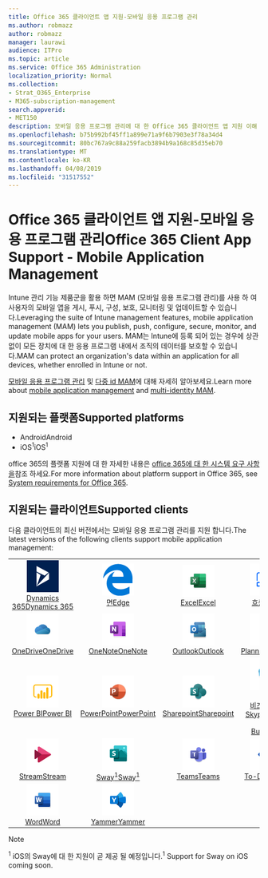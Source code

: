 ```yaml
---
title: Office 365 클라이언트 앱 지원-모바일 응용 프로그램 관리
ms.author: robmazz
author: robmazz
manager: laurawi
audience: ITPro
ms.topic: article
ms.service: Office 365 Administration
localization_priority: Normal
ms.collection:
- Strat_O365_Enterprise
- M365-subscription-management
search.appverid:
- MET150
description: 모바일 응용 프로그램 관리에 대 한 Office 365 클라이언트 앱 지원 이해
ms.openlocfilehash: b75b992bf45ff1a899e71a9f6b7903e3f78a34d4
ms.sourcegitcommit: 80bc767a9c88a259facb3894b9a168c85d35eb70
ms.translationtype: MT
ms.contentlocale: ko-KR
ms.lasthandoff: 04/08/2019
ms.locfileid: "31517552"
---
```

# <a name="office-365-client-app-support---mobile-application-management"></a><span data-ttu-id="ac444-103">Office 365 클라이언트 앱 지원-모바일 응용 프로그램 관리</span><span class="sxs-lookup"><span data-stu-id="ac444-103">Office 365 Client App Support - Mobile Application Management</span></span>

<span data-ttu-id="ac444-104">Intune 관리 기능 제품군을 활용 하면 MAM (모바일 응용 프로그램 관리)를 사용 하 여 사용자의 모바일 앱을 게시, 푸시, 구성, 보호, 모니터링 및 업데이트할 수 있습니다.</span><span class="sxs-lookup"><span data-stu-id="ac444-104">Leveraging the suite of Intune management features, mobile application management (MAM) lets you publish, push, configure, secure, monitor, and update mobile apps for your users.</span></span> <span data-ttu-id="ac444-105">MAM는 Intune에 등록 되어 있는 경우에 상관 없이 모든 장치에 대 한 응용 프로그램 내에서 조직의 데이터를 보호할 수 있습니다.</span><span class="sxs-lookup"><span data-stu-id="ac444-105">MAM can protect an organization's data within an application for all devices, whether enrolled in Intune or not.</span></span>

<span data-ttu-id="ac444-106">[모바일 응용 프로그램 관리](https://docs.microsoft.com/intune/mam-faq) 및 [다중 id MAM](https://docs.microsoft.com/intune/app-protection-policy)에 대해 자세히 알아보세요.</span><span class="sxs-lookup"><span data-stu-id="ac444-106">Learn more about [mobile application management](https://docs.microsoft.com/intune/mam-faq) and [multi-identity MAM](https://docs.microsoft.com/intune/app-protection-policy).</span></span>

## <a name="supported-platforms"></a><span data-ttu-id="ac444-107">지원되는 플랫폼</span><span class="sxs-lookup"><span data-stu-id="ac444-107">Supported platforms</span></span>

 - <span data-ttu-id="ac444-108">Android</span><span class="sxs-lookup"><span data-stu-id="ac444-108">Android</span></span>
 - <span data-ttu-id="ac444-109">iOS<sup>1</sup></span><span class="sxs-lookup"><span data-stu-id="ac444-109">iOS<sup>1</sup></span></span>

<span data-ttu-id="ac444-110">office 365의 플랫폼 지원에 대 한 자세한 내용은 [office 365에 대 한 시스템 요구 사항을](https://products.office.com/office-system-requirements)참조 하세요.</span><span class="sxs-lookup"><span data-stu-id="ac444-110">For more information about platform support in Office 365, see [System requirements for Office 365](https://products.office.com/office-system-requirements).</span></span>

## <a name="supported-clients"></a><span data-ttu-id="ac444-111">지원되는 클라이언트</span><span class="sxs-lookup"><span data-stu-id="ac444-111">Supported clients</span></span>

<span data-ttu-id="ac444-112">다음 클라이언트의 최신 버전에서는 모바일 응용 프로그램 관리를 지원 합니다.</span><span class="sxs-lookup"><span data-stu-id="ac444-112">The latest versions of the following clients support mobile application management:</span></span>

| | | | | | |
|:---:|:---:|:---:|:---:|:---:|:---:|
| ![Dynamics 365 아이콘](media/o365-dynamics365-64x64.png) <br> [<span data-ttu-id="ac444-114">Dynamics 365</span><span class="sxs-lookup"><span data-stu-id="ac444-114">Dynamics 365</span></span>](https://dynamics.microsoft.com) | ![에 지 아이콘](media/o365-edge-64x64.png) <br> [<span data-ttu-id="ac444-116">면</span><span class="sxs-lookup"><span data-stu-id="ac444-116">Edge</span></span>](https://www.microsoft.com/windows/microsoft-edge) | ![Excel 아이콘](media/o365-excel-64x64.png) <br> [<span data-ttu-id="ac444-118">Excel</span><span class="sxs-lookup"><span data-stu-id="ac444-118">Excel</span></span>](https://products.office.com/excel) | ![흐름 아이콘](media/o365-flow-64x64.png) <br> [<span data-ttu-id="ac444-120">흐름</span><span class="sxs-lookup"><span data-stu-id="ac444-120">Flow</span></span>](https://flow.microsoft.com) | ![Kaizala 아이콘](media/o365-kaizala-64x64.png) <br> [<span data-ttu-id="ac444-122">Kaizala</span><span class="sxs-lookup"><span data-stu-id="ac444-122">Kaizala</span></span>](https://products.office.com/en/business/microsoft-kaizala) 
| ![비즈니스용 OneDrive 아이콘](media/o365-OneDrive-64x64.png) <br> [<span data-ttu-id="ac444-124">OneDrive</span><span class="sxs-lookup"><span data-stu-id="ac444-124">OneDrive</span></span>](https://products.office.com/onedrive-for-business/online-cloud-storage) | ![OneNote 아이콘](media/o365-OneNote-64x64.png) <br> [<span data-ttu-id="ac444-126">OneNote</span><span class="sxs-lookup"><span data-stu-id="ac444-126">OneNote</span></span>](https://products.office.com/onenote) | ![Outlook 아이콘](media/o365-outlook-64x64.png) <br> [<span data-ttu-id="ac444-128">Outlook</span><span class="sxs-lookup"><span data-stu-id="ac444-128">Outlook</span></span>](https://products.office.com/outlook) | ![Planner 아이콘](media/o365-planner-64x64.png) <br> [<span data-ttu-id="ac444-130">Planner</span><span class="sxs-lookup"><span data-stu-id="ac444-130">Planner</span></span>](https://products.office.com/business/task-management-software) | ![PowerApps 아이콘](media/o365-powerapps-64x64.png) <br> [<span data-ttu-id="ac444-132">PowerApps</span><span class="sxs-lookup"><span data-stu-id="ac444-132">PowerApps</span></span> ](https://powerapps.microsoft.com) 
| ![PowerBI 아이콘](media/o365-powerbi-64x64.png) <br> [<span data-ttu-id="ac444-134">Power BI</span><span class="sxs-lookup"><span data-stu-id="ac444-134">Power BI</span></span>](https://powerbi.microsoft.com) | ![PowerPoint 아이콘](media/o365-powerpoint-64x64.png) <br> [<span data-ttu-id="ac444-136">PowerPoint</span><span class="sxs-lookup"><span data-stu-id="ac444-136">PowerPoint</span></span>](https://products.office.com/powerpoint) | ![SharePoint 아이콘](media/o365-sharepoint-64x64.png) <br> [<span data-ttu-id="ac444-138">Sharepoint</span><span class="sxs-lookup"><span data-stu-id="ac444-138">Sharepoint</span></span>](https://products.office.com/sharepoint) | ![비즈니스용 Skype 아이콘](media/o365-skypeforbusiness-64x64.png) <br> [<span data-ttu-id="ac444-140"><br> 비즈니스용 Skype</span><span class="sxs-lookup"><span data-stu-id="ac444-140">Skype for <br> Business</span></span>](https://www.skype.com/business/) | ![StaffHub 아이콘](media/o365-staffhub-64x64.png) <br> [<span data-ttu-id="ac444-142">StaffHub</span><span class="sxs-lookup"><span data-stu-id="ac444-142">StaffHub</span></span>](https://products.office.com/microsoft-staffhub/staff-scheduling-software) 
| ![스트림 아이콘](media/o365-stream-64x64.png) <br> [<span data-ttu-id="ac444-144">Stream</span><span class="sxs-lookup"><span data-stu-id="ac444-144">Stream</span></span>](https://stream.microsoft.com) | ![Sway 아이콘](media/o365-sway-64x64.png) <br> [<span data-ttu-id="ac444-146">Sway<sup>1</sup></span><span class="sxs-lookup"><span data-stu-id="ac444-146">Sway<sup>1</sup></span></span>](https://sway.com) | ![팀 아이콘](media/o365-teams-64x64.png) <br> [<span data-ttu-id="ac444-148">Teams</span><span class="sxs-lookup"><span data-stu-id="ac444-148">Teams</span></span>](https://products.office.com/microsoft-teams/group-chat-software) | ![할 일 아이콘](media/o365-todo-64x64.png) <br> [<span data-ttu-id="ac444-150">To-Do</span><span class="sxs-lookup"><span data-stu-id="ac444-150">To-Do</span></span>](https://todo.microsoft.com) | ![Visio 아이콘](media/o365-visio-64x64.png) <br> [<span data-ttu-id="ac444-152">Visio</span><span class="sxs-lookup"><span data-stu-id="ac444-152">Visio</span></span>](https://products.office.com/visio/flowchart-software) 
| ![Word 아이콘](media/o365-word-64x64.png) <br> [<span data-ttu-id="ac444-154">Word</span><span class="sxs-lookup"><span data-stu-id="ac444-154">Word</span></span>](https://products.office.com/word) | ![Yammer 아이콘](media/o365-yammer-64x64.png) <br> [<span data-ttu-id="ac444-156">Yammer</span><span class="sxs-lookup"><span data-stu-id="ac444-156">Yammer</span></span>](https://products.office.com/yammer/yammer-overview)

> [!NOTE]
> <span data-ttu-id="ac444-157"><sup>1</sup> iOS의 Sway에 대 한 지원이 곧 제공 될 예정입니다.</span><span class="sxs-lookup"><span data-stu-id="ac444-157"><sup>1</sup> Support for Sway on iOS coming soon.</span></span>
